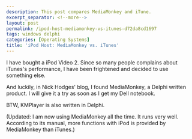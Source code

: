 ```yaml
---
description: This post compares MediaMonkey and iTune.
excerpt_separator: <!--more-->
layout: post
permalink: /ipod-host-mediamonkey-vs-itunes-d72da8cd1697
tags: windows delphi
categories: [Operating Systems]
title: 'iPod Host: MediaMonkey vs. iTunes'
---
```

I have bought a iPod Video 2. Since so many people complains about iTunes's performance, I have been frightened and decided to use something else.

And luckily, in Nick Hodges' blog, I found MediaMonkey, a Delphi written product. I will give it a try as soon as I get my Dell notebook.

BTW, KMPlayer is also written in Delphi.

(Updated: I am now using MediaMonkey all the time. It runs very well. According to its manual, more functions with iPod is provided by MediaMonkey than iTunes.)
<!--more-->
